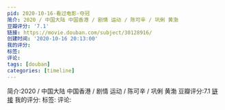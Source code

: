 ```yaml
---
pid: 2020-10-16-看过电影-夺冠
简介: 2020 / 中国大陆 中国香港 / 剧情 运动 / 陈可辛 / 巩俐 黄渤
豆瓣评分: '7.1'
链接: https://movie.douban.com/subject/30128916/
创建时间: '2020-10-16 20:13:00'
我的评分:
标签:
评论:
tags: [douban]
categories: [timeline]
---
```

简介:2020 / 中国大陆 中国香港 / 剧情 运动 / 陈可辛 / 巩俐 黄渤
豆瓣评分:7.1
[链接](https://movie.douban.com/subject/30128916/)
我的评分:
标签:
评论:
